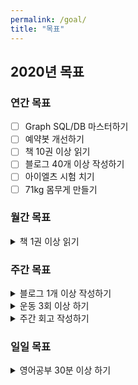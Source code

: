 ```yaml
---
permalink: /goal/
title: "목표"
---
```


## 2020년 목표

### 연간 목표

- [ ] Graph SQL/DB 마스터하기
- [ ] 예약봇 개선하기
- [ ] 책 10권 이상 읽기
- [ ] 블로그 40개 이상 작성하기
- [ ] 아이엘츠 시험 치기
- [ ] 71kg 몸무게 만들기

### 월간 목표

<details><summary>책 1권 이상 읽기</summary>
<pre>
[____________] 0/12
</pre>
</details>

### 주간 목표

<details><summary>블로그 1개 이상 작성하기</summary>
<pre>
 1월 [____]  0/4 (<b>0%</b>)
 2월 [____]  0/4 (<b>0%</b>)
 3월 [_____] 0/5 (<b>0%</b>)
 4월 [____]  0/4 (<b>0%</b>)
 5월 [_____] 0/5 (<b>0%</b>)
 6월 [____]  0/4 (<b>0%</b>)
 7월 [____]  0/4 (<b>0%</b>)
 8월 [_____] 0/5 (<b>0%</b>)
 9월 [____]  0/4 (<b>0%</b>)
10월 [____]  0/4 (<b>0%</b>)
11월 [_____] 0/5 (<b>0%</b>)
12월 [____]  0/4 (<b>0%</b>)
</pre>
</details>

<details><summary>운동 3회 이상 하기</summary>
<pre>
 1월 [____]  0/4 (<b>0%</b>)
 2월 [____]  0/4 (<b>0%</b>)
 3월 [_____] 0/5 (<b>0%</b>)
 4월 [____]  0/4 (<b>0%</b>)
 5월 [_____] 0/5 (<b>0%</b>)
 6월 [____]  0/4 (<b>0%</b>)
 7월 [____]  0/4 (<b>0%</b>)
 8월 [_____] 0/5 (<b>0%</b>)
 9월 [____]  0/4 (<b>0%</b>)
10월 [____]  0/4 (<b>0%</b>)
11월 [_____] 0/5 (<b>0%</b>)
12월 [____]  0/4 (<b>0%</b>)
</pre>
</details>

<details><summary>주간 회고 작성하기</summary>
<pre>
 1월 [____]  0/4 (<b>0%</b>)
 2월 [____]  0/4 (<b>0%</b>)
 3월 [_____] 0/5 (<b>0%</b>)
 4월 [____]  0/4 (<b>0%</b>)
 5월 [_____] 0/5 (<b>0%</b>)
 6월 [____]  0/4 (<b>0%</b>)
 7월 [____]  0/4 (<b>0%</b>)
 8월 [_____] 0/5 (<b>0%</b>)
 9월 [____]  0/4 (<b>0%</b>)
10월 [____]  0/4 (<b>0%</b>)
11월 [_____] 0/5 (<b>0%</b>)
12월 [____]  0/4 (<b>0%</b>)
</pre>
</details>

### 일일 목표

<details><summary>영어공부 30분 이상 하기</summary>
<pre>
 1월 [_#_#___________________________] 2/31 (<b>6%</b>)
 2월 [_____________________________]   0/29 (<b>0%</b>)
 3월 [_______________________________] 0/31 (<b>0%</b>)
 4월 [______________________________]  0/30 (<b>0%</b>)
 5월 [_______________________________] 0/31 (<b>0%</b>)
 6월 [______________________________]  0/30 (<b>0%</b>)
 7월 [_______________________________] 0/31 (<b>0%</b>)
 8월 [_______________________________] 0/31 (<b>0%</b>)
 9월 [______________________________]  0/30 (<b>0%</b>)
10월 [_______________________________] 0/31 (<b>0%</b>)
11월 [______________________________]  0/30 (<b>0%</b>)
12월 [_______________________________] 0/31 (<b>0%</b>)
</pre>
</details>
